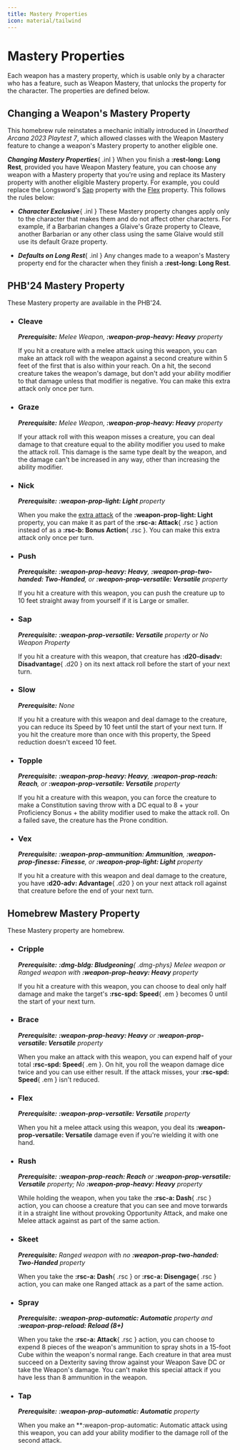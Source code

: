 ```yaml
---
title: Mastery Properties
icon: material/tailwind
---
```


# Mastery Properties

Each weapon has a mastery property, which is usable only by a character who has a feature, such as Weapon Mastery, that unlocks the property for the character. The properties are defined below. 

## Changing a Weapon's Mastery Property

This homebrew rule reinstates a mechanic initially introduced in *Unearthed Arcana 2023 Playtest 7*, which allowed classes with the Weapon Mastery feature to change a weapon's Mastery property to another eligible one.

***Changing Mastery Properties***{ .inl } When you finish a **:rest-long: Long Rest**, provided you have Weapon Mastery feature, you can choose any weapon with a Mastery property that you're using and replace its Mastery property with another eligible Mastery property. For example, you could replace the Longsword's [Sap](#sap) property with the [Flex](#flex) property. This follows the rules below:

- ***Character Exclusive***{ .inl } These Mastery property changes apply only to the character that makes them and do not affect other characters. For example, if a Barbarian changes a Glaive's Graze property to Cleave, another Barbarian or any other class using the same Glaive would still use its default Graze property.

- ***Defaults on Long Rest***{ .inl } Any changes made to a weapon's Mastery property end for the character when they finish a **:rest-long: Long Rest**.

## PHB'24 Mastery Property

These Mastery property are available in the PHB'24.

<div class="grid cards" markdown>

- ### Cleave

    _**Prerequisite:** Melee Weapon, **:weapon-prop-heavy: Heavy** property_

    If you hit a creature with a melee attack using this weapon, you can make an attack roll with the weapon against a second creature within 5 feet of the first that is also within your reach. On a hit, the second creature takes the weapon's damage, but don't add your ability modifier to that damage unless that modifier is negative. You can make this extra attack only once per turn.

- ### Graze

    _**Prerequisite:** Melee Weapon, **:weapon-prop-heavy: Heavy** property_

    If your attack roll with this weapon misses a creature, you can deal damage to that creature equal to the ability modifier you used to make the attack roll. This damage is the same type dealt by the weapon, and the damage can't be increased in any way, other than increasing the ability modifier.

</div>

<div class="grid cards" markdown>

- ### Nick

    _**Prerequisite:** **:weapon-prop-light: Light** property_

    When you make the [extra attack](index.md#light) of the **:weapon-prop-light: Light** property, you can make it as part of the **:rsc-a: Attack**{ .rsc } action instead of as a **:rsc-b: Bonus Action**{ .rsc }. You can make this extra attack only once per turn.

- ### Push

    _**Prerequisite:** **:weapon-prop-heavy: Heavy**, **:weapon-prop-two-handed: Two-Handed**, or **:weapon-prop-versatile: Versatile** property_

    If you hit a creature with this weapon, you can push the creature up to 10 feet straight away from yourself if it is Large or smaller.
 
</div>

<div class="grid cards" markdown>

- ### Sap

    _**Prerequisite:** **:weapon-prop-versatile: Versatile** property or No Weapon Property_

    If you hit a creature with this weapon, that creature has **:d20-disadv: Disadvantage**{ .d20 } on its next attack roll before the start of your next turn.

- ### Slow

    _**Prerequisite:** None_

    If you hit a creature with this weapon and deal damage to the creature, you can reduce its Speed by 10 feet until the start of your next turn. If you hit the creature more than once with this property, the Speed reduction doesn't exceed 10 feet.

</div>

<div class="grid cards" markdown>

- ### Topple

    _**Prerequisite:** **:weapon-prop-heavy: Heavy**, **:weapon-prop-reach: Reach**, or **:weapon-prop-versatile: Versatile** property_

    If you hit a creature with this weapon, you can force the creature to make a Constitution saving throw with a DC equal to 8 + your Proficiency Bonus + the ability modifier used to make the attack roll. On a failed save, the creature has the Prone condition.

- ### Vex

    _**Prerequisite:** **:weapon-prop-ammunition: Ammunition**, **:weapon-prop-finesse: Finesse**, or **:weapon-prop-light: Light** property_

    If you hit a creature with this weapon and deal damage to the creature, you have **:d20-adv: Advantage**{ .d20 } on your next attack roll against that creature before the end of your next turn.

</div>

## Homebrew Mastery Property

These Mastery property are homebrew.

<div class="grid cards" markdown>

- ### Cripple

    _**Prerequisite:** **:dmg-bldg: Bludgeoning**{ .dmg-phys} Melee weapon or Ranged weapon with **:weapon-prop-heavy: Heavy** property_

    If you hit a creature with this weapon, you can choose to deal only half damage and make the target's **:rsc-spd: Speed**{ .em } becomes 0 until the start of your next turn.

- ### Brace

    _**Prerequisite:** **:weapon-prop-heavy: Heavy** or **:weapon-prop-versatile: Versatile** property_

    When you make an attack with this weapon, you can expend half of your total **:rsc-spd: Speed**{ .em }. On hit, you roll the weapon damage dice twice and you can use either result. If the attack misses, your **:rsc-spd: Speed**{ .em } isn't reduced. 

</div>

<div class="grid cards" markdown>

- ### Flex

    _**Prerequisite:** **:weapon-prop-versatile: Versatile** property_

    When you hit a melee attack using this weapon, you deal its **:weapon-prop-versatile: Versatile** damage even if you're wielding it with one hand.

- ### Rush

    _**Prerequisite:** **:weapon-prop-reach: Reach** or **:weapon-prop-versatile: Versatile** property; No **:weapon-prop-heavy: Heavy** property_

    While holding the weapon, when you take the **:rsc-a: Dash**{ .rsc } action, you can choose a creature that you can see and move torwards it in a straight line without provoking Opportunity Attack, and make one Melee attack against as part of the same action. 


</div>

<div class="grid cards" markdown>

- ### Skeet

    _**Prerequisite:** Ranged weapon with no **:weapon-prop-two-handed: Two-Handed** property_

    When you take the **:rsc-a: Dash**{ .rsc } or **:rsc-a: Disengage**{ .rsc } action, you can make one Ranged attack as a part of the same action. 

- ### Spray

    _**Prerequisite:** **:weapon-prop-automatic: Automatic** property and **:weapon-prop-reload: Reload (8+)**_

    When you take the **:rsc-a: Attack**{ .rsc } action, you can choose to expend 8 pieces of the weapon's ammunition to spray shots in a 15-foot Cube within the weapon's normal range. Each creature in that area must succeed on a Dexterity saving throw against your Weapon Save DC or take the Weapon's damage. You can't make this special attack if you have less than 8 ammunition in the weapon.

</div>

<div class="grid cards" markdown>

- ### Tap

    _**Prerequisite:** **:weapon-prop-automatic: Automatic** property_

    When you make an **:weapon-prop-automatic: Automatic attack using this weapon, you can add your ability modifier to the damage roll of the second attack.

</div>